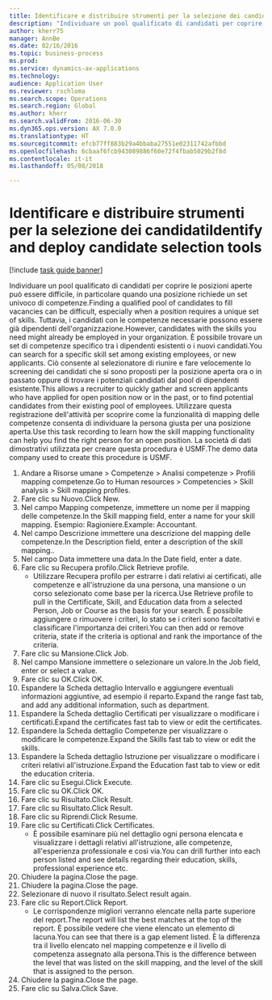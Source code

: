 ```yaml
--- 
title: Identificare e distribuire strumenti per la selezione dei candidati
description: "Individuare un pool qualificato di candidati per coprire le posizioni aperte può essere difficile, in particolare quando una posizione richiede un set univoco di competenze."
author: kherr75
manager: AnnBe
ms.date: 02/16/2016
ms.topic: business-process
ms.prod: 
ms.service: dynamics-ax-applications
ms.technology: 
audience: Application User
ms.reviewer: rschloma
ms.search.scope: Operations
ms.search.region: Global
ms.author: kherr
ms.search.validFrom: 2016-06-30
ms.dyn365.ops.version: AX 7.0.0
ms.translationtype: HT
ms.sourcegitcommit: efcb77ff883b29a4bbaba27551e02311742afbbd
ms.openlocfilehash: 6cbaaf6fcb943089886f60e72f4fbab5029b2f8d
ms.contentlocale: it-it
ms.lasthandoff: 05/08/2018

---
```

# <a name="identify-and-deploy-candidate-selection-tools"></a><span data-ttu-id="bdcc2-103">Identificare e distribuire strumenti per la selezione dei candidati</span><span class="sxs-lookup"><span data-stu-id="bdcc2-103">Identify and deploy candidate selection tools</span></span>

[!include [task guide banner](../../includes/task-guide-banner.md)]

<span data-ttu-id="bdcc2-104">Individuare un pool qualificato di candidati per coprire le posizioni aperte può essere difficile, in particolare quando una posizione richiede un set univoco di competenze.</span><span class="sxs-lookup"><span data-stu-id="bdcc2-104">Finding a qualified pool of candidates to fill vacancies can be difficult, especially when a position requires a unique set of skills.</span></span>  <span data-ttu-id="bdcc2-105">Tuttavia, i candidati con le competenze necessarie possono essere già dipendenti dell'organizzazione.</span><span class="sxs-lookup"><span data-stu-id="bdcc2-105">However, candidates with the skills you need might already be employed in your organization.</span></span> <span data-ttu-id="bdcc2-106">È possibile trovare un set di competenze specifico tra i dipendenti esistenti o i nuovi candidati.</span><span class="sxs-lookup"><span data-stu-id="bdcc2-106">You can search for a specific skill set among existing employees, or new applicants.</span></span> <span data-ttu-id="bdcc2-107">Ciò consente al selezionatore di riunire e fare velocemente lo screening dei candidati che si sono proposti per la posizione aperta ora o in passato oppure di trovare i potenziali candidati dal pool di dipendenti esistente.</span><span class="sxs-lookup"><span data-stu-id="bdcc2-107">This allows a recruiter to quickly gather and screen applicants who have applied for open position now or in the past, or to find potential candidates from their existing pool of employees.</span></span> <span data-ttu-id="bdcc2-108">Utilizzare questa registrazione dell'attività per scoprire come la funzionalità di mapping delle competenze consenta di individuare la persona giusta per una posizione aperta.</span><span class="sxs-lookup"><span data-stu-id="bdcc2-108">Use this task recording to learn how the skill mapping functionality can help you find the right person for an open position.</span></span> <span data-ttu-id="bdcc2-109">La società di dati dimostrativi utilizzata per creare questa procedura è USMF.</span><span class="sxs-lookup"><span data-stu-id="bdcc2-109">The demo data company used to create this procedure is USMF.</span></span>

1. <span data-ttu-id="bdcc2-110">Andare a Risorse umane > Competenze > Analisi competenze > Profili mapping competenze.</span><span class="sxs-lookup"><span data-stu-id="bdcc2-110">Go to Human resources > Competencies > Skill analysis > Skill mapping profiles.</span></span>
2. <span data-ttu-id="bdcc2-111">Fare clic su Nuovo.</span><span class="sxs-lookup"><span data-stu-id="bdcc2-111">Click New.</span></span>
3. <span data-ttu-id="bdcc2-112">Nel campo Mapping competenze, immettere un nome per il mapping delle competenze.</span><span class="sxs-lookup"><span data-stu-id="bdcc2-112">In the Skill mapping field, enter a name for your skill mapping.</span></span>  <span data-ttu-id="bdcc2-113">Esempio: Ragioniere.</span><span class="sxs-lookup"><span data-stu-id="bdcc2-113">Example: Accountant.</span></span>
4. <span data-ttu-id="bdcc2-114">Nel campo Descrizione immettere una descrizione del mapping delle competenze.</span><span class="sxs-lookup"><span data-stu-id="bdcc2-114">In the Description field, enter a description of the skill mapping..</span></span>
5. <span data-ttu-id="bdcc2-115">Nel campo Data immettere una data.</span><span class="sxs-lookup"><span data-stu-id="bdcc2-115">In the Date field, enter a date.</span></span>
6. <span data-ttu-id="bdcc2-116">Fare clic su Recupera profilo.</span><span class="sxs-lookup"><span data-stu-id="bdcc2-116">Click Retrieve profile.</span></span>
    * <span data-ttu-id="bdcc2-117">Utilizzare Recupera profilo per estrarre i dati relativi ai certificati, alle competenze e all'istruzione da una persona, una mansione o un corso selezionato come base per la ricerca.</span><span class="sxs-lookup"><span data-stu-id="bdcc2-117">Use Retrieve profile to pull in the Certificate, Skill, and Education data from a selected Person, Job or Course as the basis for your search.</span></span>   <span data-ttu-id="bdcc2-118">È possibile aggiungere o rimuovere i criteri, lo stato se i criteri sono facoltativi e classificare l'importanza dei criteri.</span><span class="sxs-lookup"><span data-stu-id="bdcc2-118">You can then add or remove criteria, state if the criteria is optional and rank the importance of the criteria.</span></span>  
7. <span data-ttu-id="bdcc2-119">Fare clic su Mansione.</span><span class="sxs-lookup"><span data-stu-id="bdcc2-119">Click Job.</span></span>
8. <span data-ttu-id="bdcc2-120">Nel campo Mansione immettere o selezionare un valore.</span><span class="sxs-lookup"><span data-stu-id="bdcc2-120">In the Job field, enter or select a value.</span></span>
9. <span data-ttu-id="bdcc2-121">Fare clic su OK.</span><span class="sxs-lookup"><span data-stu-id="bdcc2-121">Click OK.</span></span>
10. <span data-ttu-id="bdcc2-122">Espandere la Scheda dettaglio Intervallo e aggiungere eventuali informazioni aggiuntive, ad esempio il reparto.</span><span class="sxs-lookup"><span data-stu-id="bdcc2-122">Expand the range fast tab, and add any additional information, such as department.</span></span>
11. <span data-ttu-id="bdcc2-123">Espandere la Scheda dettaglio Certificati per visualizzare o modificare i certificati.</span><span class="sxs-lookup"><span data-stu-id="bdcc2-123">Expand the certificates fast tab to view or edit the certificates.</span></span>
12. <span data-ttu-id="bdcc2-124">Espandere la Scheda dettaglio Competenze per visualizzare o modificare le competenze.</span><span class="sxs-lookup"><span data-stu-id="bdcc2-124">Expand the Skills fast tab to view or edit the skills.</span></span>
13. <span data-ttu-id="bdcc2-125">Espandere la Scheda dettaglio Istruzione per visualizzare o modificare i criteri relativi all'istruzione.</span><span class="sxs-lookup"><span data-stu-id="bdcc2-125">Expand the Education fast tab to view or edit the education criteria.</span></span>
14. <span data-ttu-id="bdcc2-126">Fare clic su Esegui.</span><span class="sxs-lookup"><span data-stu-id="bdcc2-126">Click Execute.</span></span>
15. <span data-ttu-id="bdcc2-127">Fare clic su OK.</span><span class="sxs-lookup"><span data-stu-id="bdcc2-127">Click OK.</span></span>
16. <span data-ttu-id="bdcc2-128">Fare clic su Risultato.</span><span class="sxs-lookup"><span data-stu-id="bdcc2-128">Click Result.</span></span>
17. <span data-ttu-id="bdcc2-129">Fare clic su Risultato.</span><span class="sxs-lookup"><span data-stu-id="bdcc2-129">Click Result.</span></span>
18. <span data-ttu-id="bdcc2-130">Fare clic su Riprendi.</span><span class="sxs-lookup"><span data-stu-id="bdcc2-130">Click Resume.</span></span>
19. <span data-ttu-id="bdcc2-131">Fare clic su Certificati.</span><span class="sxs-lookup"><span data-stu-id="bdcc2-131">Click Certificates.</span></span>
    * <span data-ttu-id="bdcc2-132">È possibile esaminare più nel dettaglio ogni persona elencata e visualizzare i dettagli relativi all'istruzione, alle competenze, all'esperienza professionale e così via.</span><span class="sxs-lookup"><span data-stu-id="bdcc2-132">You can drill further into each person listed and see details regarding their education, skills, professional experience etc.</span></span>  
20. <span data-ttu-id="bdcc2-133">Chiudere la pagina.</span><span class="sxs-lookup"><span data-stu-id="bdcc2-133">Close the page.</span></span>
21. <span data-ttu-id="bdcc2-134">Chiudere la pagina.</span><span class="sxs-lookup"><span data-stu-id="bdcc2-134">Close the page.</span></span>
22. <span data-ttu-id="bdcc2-135">Selezionare di nuovo il risultato.</span><span class="sxs-lookup"><span data-stu-id="bdcc2-135">Select result again.</span></span>
23. <span data-ttu-id="bdcc2-136">Fare clic su Report.</span><span class="sxs-lookup"><span data-stu-id="bdcc2-136">Click Report.</span></span>
    * <span data-ttu-id="bdcc2-137">Le corrispondenze migliori verranno elencate nella parte superiore del report.</span><span class="sxs-lookup"><span data-stu-id="bdcc2-137">The report will list the best matches at the top of the report.</span></span>  <span data-ttu-id="bdcc2-138">È possibile vedere che viene elencato un elemento di lacuna.</span><span class="sxs-lookup"><span data-stu-id="bdcc2-138">You can see that there is a gap element listed.</span></span>  <span data-ttu-id="bdcc2-139">È la differenza tra il livello elencato nel mapping competenze e il livello di competenza assegnato alla persona.</span><span class="sxs-lookup"><span data-stu-id="bdcc2-139">This is the difference between the level that was listed on the skill mapping, and the level of the skill that is assigned to the person.</span></span>  
24. <span data-ttu-id="bdcc2-140">Chiudere la pagina.</span><span class="sxs-lookup"><span data-stu-id="bdcc2-140">Close the page.</span></span>
25. <span data-ttu-id="bdcc2-141">Fare clic su Salva.</span><span class="sxs-lookup"><span data-stu-id="bdcc2-141">Click Save.</span></span>


